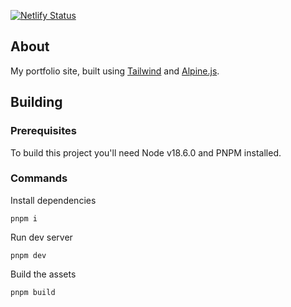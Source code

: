 [![Netlify Status](https://api.netlify.com/api/v1/badges/d46b3af0-8cfc-4cf9-bf5b-469e06c5ce76/deploy-status)](https://app.netlify.com/sites/leeconnelly/deploys)

## About

My portfolio site, built using [Tailwind](https://tailwindcss.com) and [Alpine.js](https://alpinejs.dev).

## Building

### Prerequisites

To build this project you'll need Node v18.6.0 and PNPM installed.

### Commands

Install dependencies

```
pnpm i
```

Run dev server

```
pnpm dev
```

Build the assets

```
pnpm build
```
